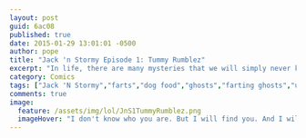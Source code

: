 ```yaml
---
layout: post
guid: 6ac08
published: true
date: 2015-01-29 13:01:01 -0500
author: pope
title: "Jack 'n Stormy Episode 1: Tummy Rumblez"
excerpt: "In life, there are many mysteries that we will simply never know the truth behind. As Jack is about to discover, his life is no exception."
category: Comics
tags: ["Jack 'N Stormy","farts","dog food","ghosts","farting ghosts","unsolved mysteries","kibbles and frrrps","gaseous anomalies","Spooky Behavior","poop jokes"]
comments: true 
image:
  feature: /assets/img/lol/JnS1TummyRumblez.png
  imageHover: "I don't know who you are. But I will find you. And I will probably just play with you."
---
```


